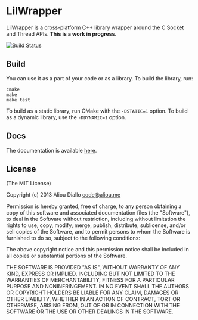 # LilWrapper

LilWrapper is a cross-platform C++ library wrapper around the C Socket and
Thread APIs. __This is a work in progress.__

[![Build Status](https://travis-ci.org/aliou/lilwrapper.png)](https://travis-ci.org/aliou/lilwrapper)

## Build

You can use it as a part of your code or as a library.
To build the library, run:
```
cmake
make
make test
```

To build as a static library, run CMake with the `-DSTATIC=1` option. To build
as a dynamic library, use the `-DDYNAMIC=1` option.

## Docs

The documentation is available [here](docs/Readme.md).

## License

(The MIT License)

Copyright (c) 2013 Aliou Diallo <code@aliou.me>

Permission is hereby granted, free of charge, to any person obtaining a copy of
this software and associated documentation files (the "Software"), to deal in
the Software without restriction, including without limitation the rights to
use, copy, modify, merge, publish, distribute, sublicense, and/or sell copies of
the Software, and to permit persons to whom the Software is furnished to do so,
subject to the following conditions:

The above copyright notice and this permission notice shall be included in all
copies or substantial portions of the Software.

THE SOFTWARE IS PROVIDED "AS IS", WITHOUT WARRANTY OF ANY KIND, EXPRESS OR
IMPLIED, INCLUDING BUT NOT LIMITED TO THE WARRANTIES OF MERCHANTABILITY, FITNESS
FOR A PARTICULAR PURPOSE AND NONINFRINGEMENT. IN NO EVENT SHALL THE AUTHORS OR
COPYRIGHT HOLDERS BE LIABLE FOR ANY CLAIM, DAMAGES OR OTHER LIABILITY, WHETHER
IN AN ACTION OF CONTRACT, TORT OR OTHERWISE, ARISING FROM, OUT OF OR IN
CONNECTION WITH THE SOFTWARE OR THE USE OR OTHER DEALINGS IN THE SOFTWARE.
